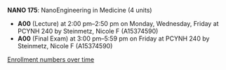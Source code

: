 **NANO 175**: NanoEngineering in Medicine (4 units)

- **A00** (Lecture) at 2:00 pm–2:50 pm on Monday, Wednesday, Friday at PCYNH 240 by Steinmetz, Nicole F (A15374590)
- **A00** (Final Exam) at 3:00 pm–5:59 pm on Friday at PCYNH 240 by Steinmetz, Nicole F (A15374590)

[Enrollment numbers over time](./NANO175.tsv)
